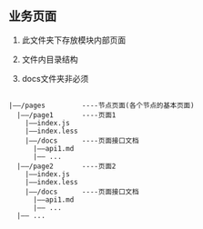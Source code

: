 ## 业务页面

1. 此文件夹下存放模块内部页面

2. 文件内目录结构

3. docs文件夹非必须

```base

|——/pages         ----节点页面(各个节点的基本页面)
  |——/page1       ----页面1
    |——index.js
    |——index.less
    |——/docs      ----页面接口文档
      |——api1.md   	
      |—— ...
  |——/page2       ----页面2
    |——index.js
    |——index.less
    |——/docs      ----页面接口文档
      |——api1.md   	
      |—— ...	
  |—— ...
```
